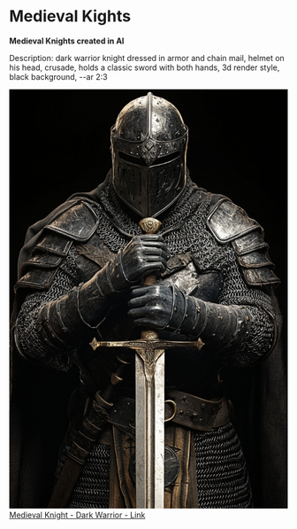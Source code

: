 # Medieval Kights
**Medieval Knights created in AI**

Description:
dark warrior knight dressed in armor and chain mail, helmet on his head, crusade, holds a classic sword with both hands, 3d render style, black background, --ar 2:3

![Medieval Knight - Dark Warrior](./0-medieval-kights-dark-warrior.jpg)
[Medieval Knight - Dark Warrior - Link](https://www.midjourney.com/jobs/04231fa3-ffa6-4d86-9bd7-2d98d03caa3f?index=0)
